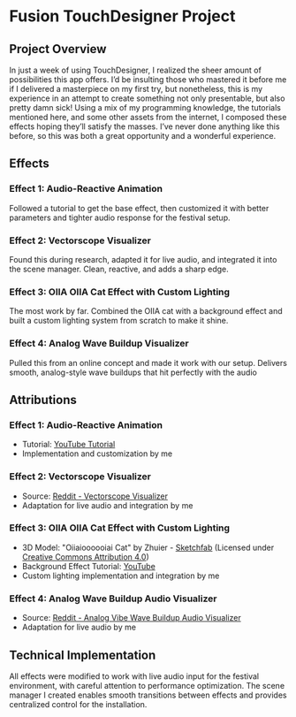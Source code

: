 # Fusion TouchDesigner Project

## Project Overview

In just a week of using TouchDesigner, I realized the sheer amount of possibilities this app offers. I’d be insulting those who mastered it before me if I delivered a masterpiece on my first try, but nonetheless, this is my experience in an attempt to create something not only presentable, but also pretty damn sick! Using a mix of my programming knowledge, the tutorials mentioned here, and some other assets from the internet, I composed these effects hoping they’ll satisfy the masses. I’ve never done anything like this before, so this was both a great opportunity and a wonderful experience.


## Effects

### Effect 1: Audio-Reactive Animation

Followed a tutorial to get the base effect, then customized it with better parameters and tighter audio response for the festival setup.

### Effect 2: Vectorscope Visualizer

Found this during research, adapted it for live audio, and integrated it into the scene manager. Clean, reactive, and adds a sharp edge.

### Effect 3: OIIA OIIA Cat Effect with Custom Lighting

The most work by far. Combined the OIIA cat with a background effect and built a custom lighting system from scratch to make it shine.

### Effect 4: Analog Wave Buildup Visualizer

Pulled this from an online concept and made it work with our setup. Delivers smooth, analog-style wave buildups that hit perfectly with the audio

## Attributions

### Effect 1: Audio-Reactive Animation
- Tutorial: [YouTube Tutorial](https://www.youtube.com/watch?v=R7sAomk2vR4)
- Implementation and customization by me

### Effect 2: Vectorscope Visualizer
- Source: [Reddit - Vectorscope Visualizer](https://www.reddit.com/r/TouchDesigner/comments/158zi3c/vectorscope_visualizer_free_toe/)
- Adaptation for live audio and integration by me

### Effect 3: OIIA OIIA Cat Effect with Custom Lighting
- 3D Model: "Oiiaioooooiai Cat" by Zhuier - [Sketchfab](https://skfb.ly/prRXD) (Licensed under [Creative Commons Attribution 4.0](http://creativecommons.org/licenses/by/4.0/))
- Background Effect Tutorial: [YouTube](https://www.youtube.com/watch?v=NJE48IVzNVc)
- Custom lighting implementation and integration by me

### Effect 4: Analog Wave Buildup Audio Visualizer
- Source: [Reddit - Analog Vibe Wave Buildup Audio Visualizer](https://www.reddit.com/r/TouchDesigner/comments/158xpwv/analog_vibe_wave_buildup_audio_visualizer_free_toe/)
- Adaptation for live audio by me

## Technical Implementation

All effects were modified to work with live audio input for the festival environment, with careful attention to performance optimization. The scene manager I created enables smooth transitions between effects and provides centralized control for the installation.
